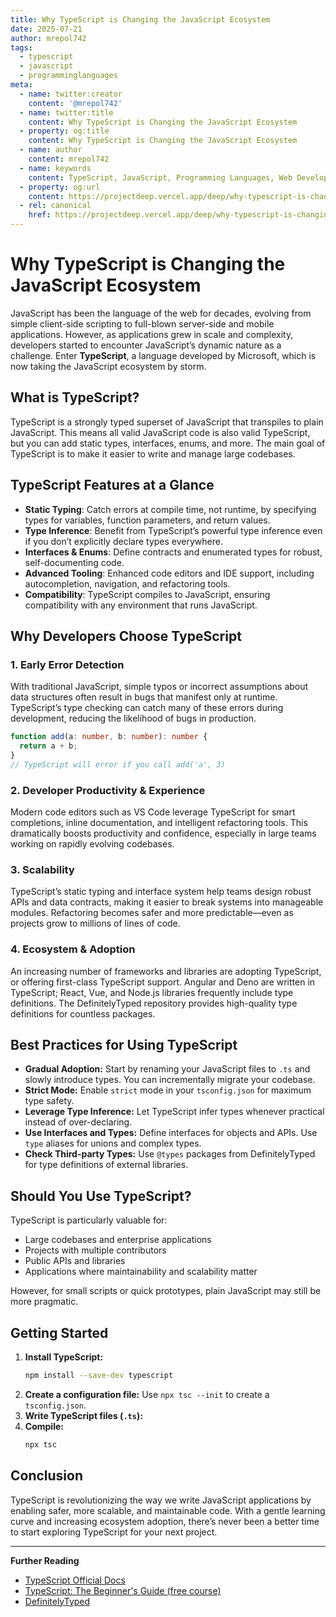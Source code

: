 ```yaml
---
title: Why TypeScript is Changing the JavaScript Ecosystem
date: 2025-07-21
author: mrepol742
tags:
  - typescript
  - javascript
  - programminglanguages
meta:
  - name: twitter:creator
    content: '@mrepol742'
  - name: twitter:title
    content: Why TypeScript is Changing the JavaScript Ecosystem
  - property: og:title
    content: Why TypeScript is Changing the JavaScript Ecosystem
  - name: author
    content: mrepol742
  - name: keywords
    content: TypeScript, JavaScript, Programming Languages, Web Development, Best Practices
  - property: og:url
    content: https://projectdeep.vercel.app/deep/why-typescript-is-changing-the-javascript-ecosystem/
  - rel: canonical
    href: https://projectdeep.vercel.app/deep/why-typescript-is-changing-the-javascript-ecosystem/
---
```


# Why TypeScript is Changing the JavaScript Ecosystem

JavaScript has been the language of the web for decades, evolving from simple client-side scripting to full-blown server-side and mobile applications. However, as applications grew in scale and complexity, developers started to encounter JavaScript’s dynamic nature as a challenge. Enter **TypeScript**, a language developed by Microsoft, which is now taking the JavaScript ecosystem by storm.

## What is TypeScript?

TypeScript is a strongly typed superset of JavaScript that transpiles to plain JavaScript. This means all valid JavaScript code is also valid TypeScript, but you can add static types, interfaces, enums, and more. The main goal of TypeScript is to make it easier to write and manage large codebases.

## TypeScript Features at a Glance

- **Static Typing**: Catch errors at compile time, not runtime, by specifying types for variables, function parameters, and return values.
- **Type Inference**: Benefit from TypeScript’s powerful type inference even if you don’t explicitly declare types everywhere.
- **Interfaces & Enums**: Define contracts and enumerated types for robust, self-documenting code.
- **Advanced Tooling**: Enhanced code editors and IDE support, including autocompletion, navigation, and refactoring tools.
- **Compatibility**: TypeScript compiles to JavaScript, ensuring compatibility with any environment that runs JavaScript.

## Why Developers Choose TypeScript

### 1. Early Error Detection
With traditional JavaScript, simple typos or incorrect assumptions about data structures often result in bugs that manifest only at runtime. TypeScript’s type checking can catch many of these errors during development, reducing the likelihood of bugs in production.

```typescript
function add(a: number, b: number): number {
  return a + b;
}
// TypeScript will error if you call add('a', 3)
```

### 2. Developer Productivity & Experience
Modern code editors such as VS Code leverage TypeScript for smart completions, inline documentation, and intelligent refactoring tools. This dramatically boosts productivity and confidence, especially in large teams working on rapidly evolving codebases.

### 3. Scalability
TypeScript’s static typing and interface system help teams design robust APIs and data contracts, making it easier to break systems into manageable modules. Refactoring becomes safer and more predictable—even as projects grow to millions of lines of code.

### 4. Ecosystem & Adoption
An increasing number of frameworks and libraries are adopting TypeScript, or offering first-class TypeScript support. Angular and Deno are written in TypeScript; React, Vue, and Node.js libraries frequently include type definitions. The DefinitelyTyped repository provides high-quality type definitions for countless packages.

## Best Practices for Using TypeScript

- **Gradual Adoption:** Start by renaming your JavaScript files to `.ts` and slowly introduce types. You can incrementally migrate your codebase.
- **Strict Mode:** Enable `strict` mode in your `tsconfig.json` for maximum type safety.
- **Leverage Type Inference:** Let TypeScript infer types whenever practical instead of over-declaring.
- **Use Interfaces and Types:** Define interfaces for objects and APIs. Use `type` aliases for unions and complex types.
- **Check Third-party Types:** Use `@types` packages from DefinitelyTyped for type definitions of external libraries.

## Should You Use TypeScript?

TypeScript is particularly valuable for:

- Large codebases and enterprise applications
- Projects with multiple contributors
- Public APIs and libraries
- Applications where maintainability and scalability matter

However, for small scripts or quick prototypes, plain JavaScript may still be more pragmatic.

## Getting Started

1. **Install TypeScript:**
   ```bash
   npm install --save-dev typescript
   ```
2. **Create a configuration file:**
   Use `npx tsc --init` to create a `tsconfig.json`.
3. **Write TypeScript files (`.ts`):**
4. **Compile:**
   ```bash
   npx tsc
   ```

## Conclusion

TypeScript is revolutionizing the way we write JavaScript applications by enabling safer, more scalable, and maintainable code. With a gentle learning curve and increasing ecosystem adoption, there’s never been a better time to start exploring TypeScript for your next project.

---

**Further Reading**
- [TypeScript Official Docs](https://www.typescriptlang.org/docs/)
- [TypeScript: The Beginner's Guide (free course)](https://www.youtube.com/watch?v=d56mG7DezGs)
- [DefinitelyTyped](https://github.com/DefinitelyTyped/DefinitelyTyped)
